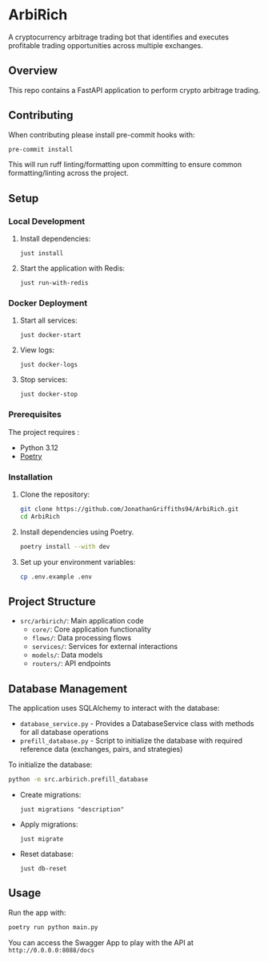 # ArbiRich

A cryptocurrency arbitrage trading bot that identifies and executes profitable trading opportunities across multiple exchanges.

## Overview

This repo contains a FastAPI application to perform crypto arbitrage trading.

## Contributing 

When contributing please install pre-commit hooks with: 

```sh
pre-commit install
```

This will run ruff linting/formatting upon committing to ensure common formatting/linting across the project.

## Setup

### Local Development

1. Install dependencies:
   ```
   just install
   ```

2. Start the application with Redis:
   ```
   just run-with-redis
   ```

### Docker Deployment

1. Start all services:
   ```
   just docker-start
   ```

2. View logs:
   ```
   just docker-logs
   ```

3. Stop services:
   ```
   just docker-stop
   ```

### Prerequisites

The project requires :

- Python 3.12
- [Poetry](https://python-poetry.org/)

### Installation

1. Clone the repository:

   ```sh
   git clone https://github.com/JonathanGriffiths94/ArbiRich.git
   cd ArbiRich
   ```

2. Install dependencies using Poetry.

   ```sh
   poetry install --with dev
   ```

3. Set up your environment variables:

   ```sh
   cp .env.example .env
   ```

## Project Structure

- `src/arbirich/`: Main application code
  - `core/`: Core application functionality
  - `flows/`: Data processing flows
  - `services/`: Services for external interactions
  - `models/`: Data models
  - `routers/`: API endpoints

## Database Management

The application uses SQLAlchemy to interact with the database:

- `database_service.py` - Provides a DatabaseService class with methods for all database operations
- `prefill_database.py` - Script to initialize the database with required reference data (exchanges, pairs, and strategies)

To initialize the database:

```bash
python -m src.arbirich.prefill_database
```

- Create migrations:
  ```
  just migrations "description"
  ```

- Apply migrations:
  ```
  just migrate
  ```

- Reset database:
  ```
  just db-reset
  ```

## Usage

Run the app with:

```sh
poetry run python main.py
```

You can access the Swagger App to play with the API at `http://0.0.0.0:8088/docs`
